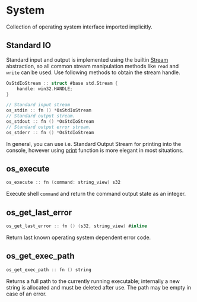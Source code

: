 # System

Collection of operating system interface imported implicitly.

## Standard IO

Standard input and output is implemented using the builtin [Stream](/modules/io) abstraction, so all common stream manipulation methods
like `read` and `write` can be used. Use following methods to obtain the stream handle.

```c
OsStdIoStream :: struct #base std.Stream {
    handle: win32.HANDLE;
}

// Standard input stream
os_stdin :: fn () *OsStdIoStream
// Standard output stream.
os_stdout :: fn () *OsStdIoStream
// Standard output error stream.
os_stderr :: fn () *OsStdIoStream
```

In general, you can use i.e. Standard Output Stream for printing into the console, however using [print](/modules/print) function is
more elegant in most situations.

## os_execute

```c
os_execute :: fn (command: string_view) s32
```

Execute shell `command` and return the command output state as an integer.

## os_get_last_error

```c
os_get_last_error :: fn () (s32, string_view) #inline
```

Return last known operating system dependent error code.

## os_get_exec_path

```c
os_get_exec_path :: fn () string
```

Returns a full path to the currently running executable; internally a new string is allocated and must be deleted after use.
The path may be empty in case of an error.

